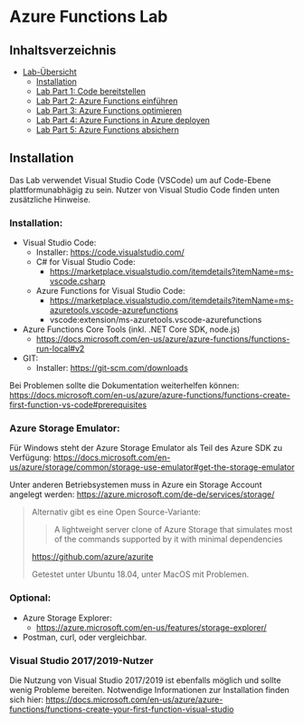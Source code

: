 # Azure Functions Lab 

## Inhaltsverzeichnis
* [Lab-Übersicht](lab1.md)
	* [Installation](lab1-installation.md)
	* [Lab Part 1: Code bereitstellen](lab1-part1.md)
	* [Lab Part 2: Azure Functions einführen](lab1-part2.md)
	* [Lab Part 3: Azure Functions optimieren](lab1-part3.md)
	* [Lab Part 4: Azure Functions in Azure deployen](lab1-part4.md)
	* [Lab Part 5: Azure Functions absichern](lab1-part5.md)


## Installation

Das Lab verwendet Visual Studio Code (VSCode) um auf Code-Ebene plattformunabhägig zu sein. Nutzer von Visual Studio Code finden unten zusätzliche Hinweise.

### Installation:

* Visual Studio Code:	
	* Installer: https://code.visualstudio.com/
	* C# for Visual Studio Code:	
		* https://marketplace.visualstudio.com/itemdetails?itemName=ms-vscode.csharp
	* Azure Functions for Visual Studio Code: 
		* https://marketplace.visualstudio.com/itemdetails?itemName=ms-azuretools.vscode-azurefunctions 
		* vscode:extension/ms-azuretools.vscode-azurefunctions
* Azure Functions Core Tools (inkl. .NET Core SDK, node.js)
	* https://docs.microsoft.com/en-us/azure/azure-functions/functions-run-local#v2
* GIT: 
	* Installer: https://git-scm.com/downloads


Bei Problemen sollte die Dokumentation weiterhelfen können: https://docs.microsoft.com/en-us/azure/azure-functions/functions-create-first-function-vs-code#prerequisites

### Azure Storage Emulator:

Für Windows steht der Azure Storage Emulator als Teil des Azure SDK zu Verfügung: https://docs.microsoft.com/en-us/azure/storage/common/storage-use-emulator#get-the-storage-emulator

Unter anderen Betriebsystemen muss in Azure ein Storage Account angelegt werden: https://azure.microsoft.com/de-de/services/storage/

> Alternativ gibt es eine Open Source-Variante:
>
>>A lightweight server clone of Azure Storage that simulates most of the commands supported by it with minimal dependencies
>
> https://github.com/azure/azurite
>
> Getestet unter Ubuntu 18.04, unter MacOS mit Problemen.


### Optional:

* Azure Storage Explorer:	
	* https://azure.microsoft.com/en-us/features/storage-explorer/
* Postman, curl, oder vergleichbar.

### Visual Studio 2017/2019-Nutzer
Die Nutzung von Visual Studio 2017/2019 ist ebenfalls möglich und sollte wenig Probleme bereiten. Notwendige Informationen zur Installation finden sich hier: https://docs.microsoft.com/en-us/azure/azure-functions/functions-create-your-first-function-visual-studio
